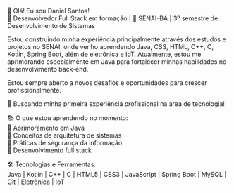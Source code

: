 👋 Olá! Eu sou Daniel Santos!  
🎯 Desenvolvedor Full Stack em formação | 📍 SENAI-BA | 3º semestre de Desenvolvimento de Sistemas  

Estou construindo minha experiência principalmente através dos estudos e projetos no SENAI, onde venho aprendendo Java, CSS, HTML, C++, C, Kotlin, Spring Boot, além de eletrônica e IoT. Atualmente, estou me aprimorando especialmente em Java para fortalecer minhas habilidades no desenvolvimento back-end.

Estou sempre aberto a novos desafios e oportunidades para crescer profissionalmente.

🚀 Buscando minha primeira experiência profissional na área de tecnologia!

📚 O que estou aprendendo no momento:  
🔹 Aprimoramento em Java  
🔹 Conceitos de arquitetura de sistemas  
🔹 Práticas de segurança da informação  
🔹 Desenvolvimento full stack  

🛠️ Tecnologias e Ferramentas:  
Java | Kotlin | C++ | C | HTML5 | CSS3 | JavaScript | Spring Boot | MySQL | Git | Eletrônica | IoT  
